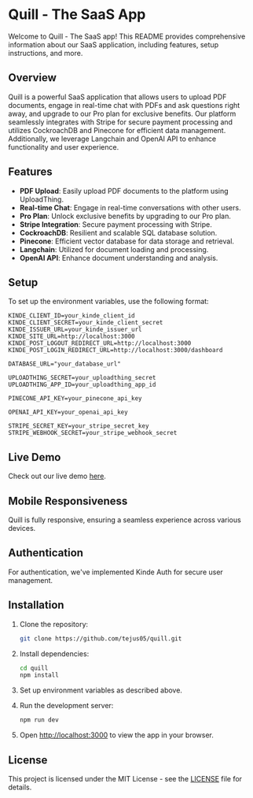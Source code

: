# Quill - The SaaS App 

Welcome to Quill - The SaaS app! This README provides comprehensive information about our SaaS application, including features, setup instructions, and more.

## Overview

Quill is a powerful SaaS application that allows users to upload PDF documents, engage in real-time chat with PDFs and ask questions right away, and upgrade to our Pro plan for exclusive benefits. Our platform seamlessly integrates with Stripe for secure payment processing and utilizes CockroachDB and Pinecone for efficient data management. Additionally, we leverage Langchain and OpenAI API to enhance functionality and user experience.

## Features

- **PDF Upload**: Easily upload PDF documents to the platform using UploadThing.
- **Real-time Chat**: Engage in real-time conversations with other users.
- **Pro Plan**: Unlock exclusive benefits by upgrading to our Pro plan.
- **Stripe Integration**: Secure payment processing with Stripe.
- **CockroachDB**: Resilient and scalable SQL database solution.
- **Pinecone**: Efficient vector database for data storage and retrieval.
- **Langchain**: Utilized for document loading and processing.
- **OpenAI API**: Enhance document understanding and analysis.

## Setup

To set up the environment variables, use the following format:

```plaintext
KINDE_CLIENT_ID=your_kinde_client_id
KINDE_CLIENT_SECRET=your_kinde_client_secret
KINDE_ISSUER_URL=your_kinde_issuer_url
KINDE_SITE_URL=http://localhost:3000
KINDE_POST_LOGOUT_REDIRECT_URL=http://localhost:3000
KINDE_POST_LOGIN_REDIRECT_URL=http://localhost:3000/dashboard

DATABASE_URL="your_database_url"

UPLOADTHING_SECRET=your_uploadthing_secret
UPLOADTHING_APP_ID=your_uploadthing_app_id

PINECONE_API_KEY=your_pinecone_api_key

OPENAI_API_KEY=your_openai_api_key

STRIPE_SECRET_KEY=your_stripe_secret_key
STRIPE_WEBHOOK_SECRET=your_stripe_webhook_secret
```

## Live Demo

Check out our live demo [here](https://quill-six-mocha.vercel.app/). 

## Mobile Responsiveness

Quill is fully responsive, ensuring a seamless experience across various devices.

## Authentication

For authentication, we've implemented Kinde Auth for secure user management.

## Installation

1. Clone the repository:

    ```bash
    git clone https://github.com/tejus05/quill.git
    ```

2. Install dependencies:

    ```bash
    cd quill
    npm install
    ```

3. Set up environment variables as described above.

4. Run the development server:

    ```bash
    npm run dev
    ```

5. Open [http://localhost:3000](http://localhost:3000) to view the app in your browser.

## License

This project is licensed under the MIT License - see the [LICENSE](https://github.com/your_username/quill/blob/main/LICENSE) file for details.
